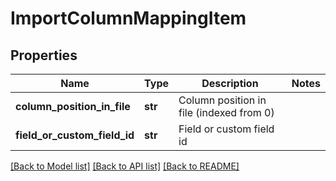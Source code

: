 # ImportColumnMappingItem

## Properties
Name | Type | Description | Notes
------------ | ------------- | ------------- | -------------
**column_position_in_file** | **str** | Column position in file (indexed from 0) | 
**field_or_custom_field_id** | **str** | Field or custom field id | 

[[Back to Model list]](../README.md#documentation-for-models) [[Back to API list]](../README.md#documentation-for-api-endpoints) [[Back to README]](../README.md)


